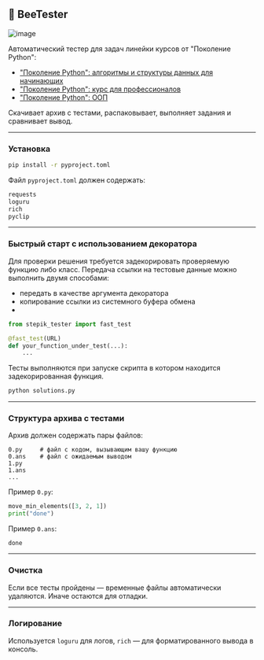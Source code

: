 

## 🧪 BeeTester
![image](https://github.com/user-attachments/assets/660db068-190d-4234-aec5-b033b4807ee5)

Автоматический тестер для задач линейки курсов от "Поколение Python":
- ["Поколение Python": алгоритмы и структуры данных для начинающих](https://stepik.org/course/100575/info)
- ["Поколение Python": курс для профессионалов](https://stepik.org/course/82541/info)
- ["Поколение Python": ООП](https://stepik.org/course/98974/info)


Скачивает архив с тестами, распаковывает, выполняет задания и сравнивает вывод.

---

### Установка

```bash
pip install -r pyproject.toml
```

Файл `pyproject.toml` должен содержать:

```txt
requests
loguru
rich
pyclip
```

---

### Быстрый старт c использованием декоратора 
Для проверки решения требуется задекорировать проверяемую функцию либо класс.
Передача ссылки на тестовые данные можно выполнить двумя способами:
 - передать в качестве аргумента декоратора
 - копирование ссылки из системного буфера обмена
 - 
```python 
from stepik_tester import fast_test

@fast_test(URL)
def your_function_under_test(...):
    ...
```

Тесты выполняются при запуске скрипта в котором находится задекорированная функция.

```bash
python solutions.py
```


---

### Структура архива с тестами

Архив должен содержать пары файлов:

```
0.py     # файл с кодом, вызывающим вашу функцию
0.ans    # файл с ожидаемым выводом
1.py
1.ans
...
```

Пример `0.py`:

```python
move_min_elements([3, 2, 1])
print("done")
```

Пример `0.ans`:

```
done
```


---

### Очистка

Если все тесты пройдены — временные файлы автоматически удаляются. Иначе остаются для отладки.

---

### Логирование

Используется `loguru` для логов, `rich` — для форматированного вывода в консоль.

